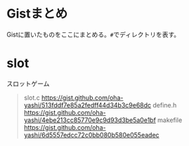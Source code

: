 <!-- [:contents] はてなブログ用目次タグ -->
# Gistまとめ
Gistに置いたものをここにまとめる。`#`でディレクトリを表す。

# slot
スロットゲーム
> slot.c
> https://gist.github.com/oha-yashi/513fddf7e85a2fedff44d34b3c9e68dc
> define.h
> https://gist.github.com/oha-yashi/4ebe213cc85770e9c9d93d3be5a0e1bf
> makefile
> https://gist.github.com/oha-yashi/6d5557edcc72c0bb080b580e055eadec
